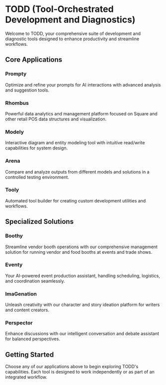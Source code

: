 # TODD (Tool-Orchestrated Development and Diagnostics)

Welcome to TODD, your comprehensive suite of development and diagnostic tools designed to enhance productivity and streamline workflows.

## Core Applications

### Prompty
Optimize and refine your prompts for AI interactions with advanced analysis and suggestion tools.

### Rhombus
Powerful data analytics and management platform focused on Square and other retail POS data structures and visualization.

### Modely
Interactive diagram and entity modeling tool with intuitive read/write capabilities for system design.

### Arena
Compare and analyze outputs from different models and solutions in a controlled testing environment.

### Tooly
Automated tool builder for creating custom development utilities and workflows.

## Specialized Solutions

### Boothy
Streamline vendor booth operations with our comprehensive management solution for running vendor and food booths at events and trade shows.

### Eventy
Your AI-powered event production assistant, handling scheduling, logistics, and coordination seamlessly.

### ImaGenation
Unleash creativity with our character and story ideation platform for writers and content creators.

### Perspector
Enhance discussions with our intelligent conversation and debate assistant for balanced perspectives.

## Getting Started
Choose any of our applications above to begin exploring TODD's capabilities. Each tool is designed to work independently or as part of an integrated workflow.
